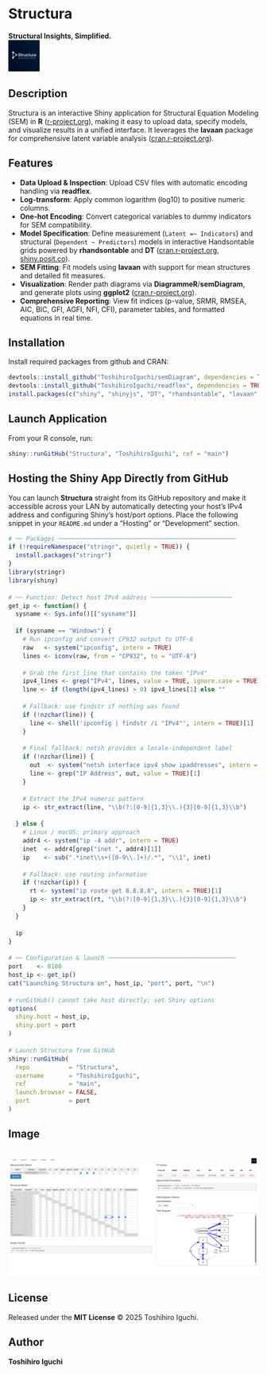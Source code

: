 
# Structura

**Structural Insights, Simplified.**
<br>
<img src="www/logo.png" width="12.5%" />

## Description

Structura is an interactive Shiny application for Structural Equation Modeling (SEM) in **R** ([r-project.org](https://www.r-project.org/?utm_source=chatgpt.com)), making it easy to upload data, specify models, and visualize results in a unified interface. It leverages the **lavaan** package for comprehensive latent variable analysis ([cran.r-project.org](https://cran.r-project.org/package%3Dlavaan?utm_source=chatgpt.com)).

## Features

* **Data Upload & Inspection**: Upload CSV files with automatic encoding handling via **readflex**.
* **Log-transform**: Apply common logarithm (log10) to positive numeric columns.
* **One-hot Encoding**: Convert categorical variables to dummy indicators for SEM compatibility.
* **Model Specification**: Define measurement (`Latent =~ Indicators`) and structural (`Dependent ~ Predictors`) models in interactive Handsontable grids powered by **rhandsontable** and **DT** ([cran.r-project.org](https://cran.r-project.org/package%3Dshiny?utm_source=chatgpt.com), [shiny.posit.co](https://shiny.posit.co/?utm_source=chatgpt.com)).
* **SEM Fitting**: Fit models using **lavaan** with support for mean structures and detailed fit measures.
* **Visualization**: Render path diagrams via **DiagrammeR**/**semDiagram**, and generate plots using **ggplot2** ([cran.r-project.org](https://cran.r-project.org/package%3Dggplot2?utm_source=chatgpt.com)).
* **Comprehensive Reporting**: View fit indices (p-value, SRMR, RMSEA, AIC, BIC, GFI, AGFI, NFI, CFI), parameter tables, and formatted equations in real time.

## Installation

Install required packages from github and CRAN:

```r
devtools::install_github("ToshihiroIguchi/semDiagram", dependencies = TRUE, upgrade = "never", build = FALSE, build_vignettes = FALSE)
devtools::install_github("ToshihiroIguchi/readflex", dependencies = TRUE, upgrade = "never", build = FALSE, build_vignettes = FALSE)
install.packages(c("shiny", "shinyjs", "DT", "rhandsontable", "lavaan", "DiagrammeR", "ggplot2", "reshape2", "markdown"))
```

## Launch Application

From your R console, run:

```r
shiny::runGitHub("Structura", "ToshihiroIguchi", ref = "main")
```

## Hosting the Shiny App Directly from GitHub

You can launch **Structura** straight from its GitHub repository and make it accessible across your LAN 
by automatically detecting your host’s IPv4 address and configuring Shiny’s host/port options. 
Place the following snippet in your `README.md` under a “Hosting” or “Development” section.

```r
# ── Packages ──────────────────────────────────────────────────
if (!requireNamespace("stringr", quietly = TRUE)) {
  install.packages("stringr")
}
library(stringr)
library(shiny)

# ── Function: Detect host IPv4 address ───────────────────────
get_ip <- function() {
  sysname <- Sys.info()[["sysname"]]
  
  if (sysname == "Windows") {
    # Run ipconfig and convert CP932 output to UTF-8
    raw   <- system("ipconfig", intern = TRUE)
    lines <- iconv(raw, from = "CP932", to = "UTF-8")
    
    # Grab the first line that contains the token "IPv4"
    ipv4_lines <- grep("IPv4", lines, value = TRUE, ignore.case = TRUE)
    line <- if (length(ipv4_lines) > 0) ipv4_lines[1] else ""
    
    # Fallback: use findstr if nothing was found
    if (!nzchar(line)) {
      line <- shell('ipconfig | findstr /i "IPv4"', intern = TRUE)[1]
    }
    
    # Final fallback: netsh provides a locale-independent label
    if (!nzchar(line)) {
      out  <- system("netsh interface ipv4 show ipaddresses", intern = TRUE)
      line <- grep("IP Address", out, value = TRUE)[1]
    }
    
    # Extract the IPv4 numeric pattern
    ip <- str_extract(line, "\\b(?:[0-9]{1,3}\\.){3}[0-9]{1,3}\\b")
    
  } else {
    # Linux / macOS: primary approach
    addr4 <- system("ip -4 addr", intern = TRUE)
    inet  <- addr4[grep("inet ", addr4)[1]]
    ip    <- sub(".*inet\\s+([0-9\\.]+)/.*", "\\1", inet)
    
    # Fallback: use routing information
    if (!nzchar(ip)) {
      rt <- system("ip route get 8.8.8.8", intern = TRUE)[1]
      ip <- str_extract(rt, "\\b(?:[0-9]{1,3}\\.){3}[0-9]{1,3}\\b")
    }
  }
  
  ip
}

# ── Configuration & launch ────────────────────────────────────
port    <- 8100
host_ip <- get_ip()
cat("Launching Structura on", host_ip, "port", port, "\n")

# runGitHub() cannot take host directly; set Shiny options
options(
  shiny.host = host_ip,
  shiny.port = port
)

# Launch Structura from GitHub
shiny::runGitHub(
  repo           = "Structura",
  username       = "ToshihiroIguchi",
  ref            = "main",
  launch.browser = FALSE,
  port           = port
)
```


## Image
<br>
<img src="image.png"/>

## License

Released under the **MIT License** © 2025 Toshihiro Iguchi.

## Author

**Toshihiro Iguchi**
